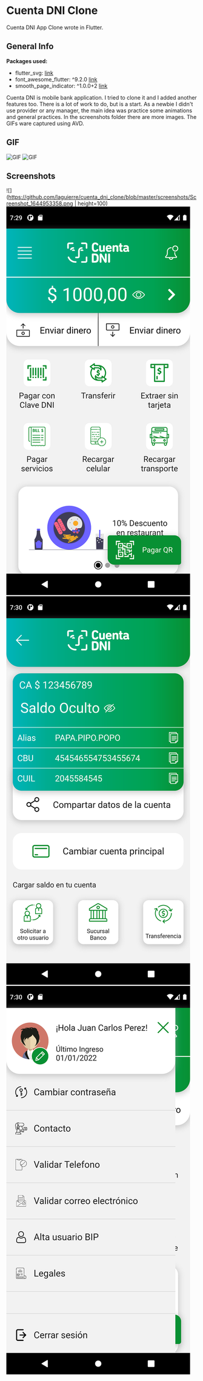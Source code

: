 # Cuenta DNI Clone

Cuenta DNI App Clone wrote in Flutter.

## General Info

**Packages used:**

- flutter_svg: [link](https://pub.dev/packages/flutter_svg)
- font_awesome_flutter: ^9.2.0 [link](https://pub.dev/packages/font_awesome_flutter)
- smooth_page_indicator: ^1.0.0+2 [link](https://pub.dev/packages/smooth_page_indicator)

Cuenta DNI is mobile bank application. I tried to clone it and I added another features too. There is a lot of work to do, but is a start. 
As a newbie I didn't use provider or any manager, the main idea was practice some animations and general practices. 
In the screenshots folder there are more images. The GIFs ware captured using AVD. 

## GIF
![GIF](https://github.com/laguierre/cuenta_dni_clone/blob/master/screenshots/intro.gif)
![GIF](https://github.com/laguierre/cuenta_dni_clone/blob/master/screenshots/body.gif)
## Screenshots
![](https://github.com/laguierre/cuenta_dni_clone/blob/master/screenshots/Screenshot_1644953358.png | height=100)
![](https://github.com/laguierre/cuenta_dni_clone/blob/master/screenshots/Screenshot_1644953381.png)
![](https://github.com/laguierre/cuenta_dni_clone/blob/master/screenshots/Screenshot_1644953431.png)
![](https://github.com/laguierre/cuenta_dni_clone/blob/master/screenshots/Screenshot_1644953441.png)
